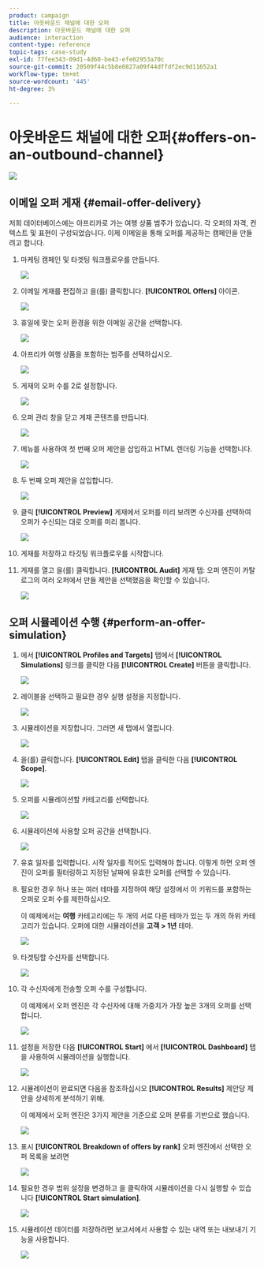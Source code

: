 ```yaml
---
product: campaign
title: 아웃바운드 채널에 대한 오퍼
description: 아웃바운드 채널에 대한 오퍼
audience: interaction
content-type: reference
topic-tags: case-study
exl-id: 77fee343-09d1-4d60-be43-efe02953a70c
source-git-commit: 20509f44c5b8e0827a09f44dffdf2ec9d11652a1
workflow-type: tm+mt
source-wordcount: '445'
ht-degree: 3%

---
```


# 아웃바운드 채널에 대한 오퍼{#offers-on-an-outbound-channel}

![](../../assets/v7-only.svg)

## 이메일 오퍼 게재 {#email-offer-delivery}

저희 데이터베이스에는 아프리카로 가는 여행 상품 범주가 있습니다. 각 오퍼의 자격, 컨텍스트 및 표현이 구성되었습니다. 이제 이메일을 통해 오퍼를 제공하는 캠페인을 만들려고 합니다.

1. 마케팅 캠페인 및 타겟팅 워크플로우를 만듭니다.

   ![](assets/offer_delivery_example_001.png)

1. 이메일 게재를 편집하고 을(를) 클릭합니다. **[!UICONTROL Offers]** 아이콘.

   ![](assets/offer_delivery_example_002.png)

1. 휴일에 맞는 오퍼 환경을 위한 이메일 공간을 선택합니다.

   ![](assets/offer_delivery_example_003.png)

1. 아프리카 여행 상품을 포함하는 범주를 선택하십시오.

   ![](assets/offer_delivery_example_004.png)

1. 게재의 오퍼 수를 2로 설정합니다.

   ![](assets/offer_delivery_example_005.png)

1. 오퍼 관리 창을 닫고 게재 콘텐츠를 만듭니다.

   ![](assets/offer_delivery_example_006.png)

1. 메뉴를 사용하여 첫 번째 오퍼 제안을 삽입하고 HTML 렌더링 기능을 선택합니다.

   ![](assets/offer_delivery_example_007.png)

1. 두 번째 오퍼 제안을 삽입합니다.

   ![](assets/offer_delivery_example_008.png)

1. 클릭 **[!UICONTROL Preview]** 게재에서 오퍼를 미리 보려면 수신자를 선택하여 오퍼가 수신되는 대로 오퍼를 미리 봅니다.

   ![](assets/offer_delivery_example_009.png)

1. 게재를 저장하고 타깃팅 워크플로우를 시작합니다.
1. 게재를 열고 을(를) 클릭합니다. **[!UICONTROL Audit]** 게재 탭: 오퍼 엔진이 카탈로그의 여러 오퍼에서 만들 제안을 선택했음을 확인할 수 있습니다.

   ![](assets/offer_delivery_example_010.png)

## 오퍼 시뮬레이션 수행 {#perform-an-offer-simulation}

1. 에서 **[!UICONTROL Profiles and Targets]** 탭에서 **[!UICONTROL Simulations]** 링크를 클릭한 다음 **[!UICONTROL Create]** 버튼을 클릭합니다.

   ![](assets/offer_simulation_001.png)

1. 레이블을 선택하고 필요한 경우 실행 설정을 지정합니다.

   ![](assets/offer_simulation_example_002.png)

1. 시뮬레이션을 저장합니다. 그러면 새 탭에서 열립니다.

   ![](assets/offer_simulation_example_003.png)

1. 을(를) 클릭합니다. **[!UICONTROL Edit]** 탭을 클릭한 다음 **[!UICONTROL Scope]**.

   ![](assets/offer_simulation_example_004.png)

1. 오퍼를 시뮬레이션할 카테고리를 선택합니다.

   ![](assets/offer_simulation_example_005.png)

1. 시뮬레이션에 사용할 오퍼 공간을 선택합니다.

   ![](assets/offer_simulation_example_006.png)

1. 유효 일자를 입력합니다. 시작 일자를 적어도 입력해야 합니다. 이렇게 하면 오퍼 엔진이 오퍼를 필터링하고 지정된 날짜에 유효한 오퍼를 선택할 수 있습니다.
1. 필요한 경우 하나 또는 여러 테마를 지정하여 해당 설정에서 이 키워드를 포함하는 오퍼로 오퍼 수를 제한하십시오.

   이 예제에서는 **여행** 카테고리에는 두 개의 서로 다른 테마가 있는 두 개의 하위 카테고리가 있습니다. 오퍼에 대한 시뮬레이션을 **고객 > 1년** 테마.

   ![](assets/offer_simulation_example_007.png)

1. 타겟팅할 수신자를 선택합니다.

   ![](assets/offer_simulation_example_008.png)

1. 각 수신자에게 전송할 오퍼 수를 구성합니다.

   이 예제에서 오퍼 엔진은 각 수신자에 대해 가중치가 가장 높은 3개의 오퍼를 선택합니다.

   ![](assets/offer_simulation_example_009.png)

1. 설정을 저장한 다음 **[!UICONTROL Start]** 에서 **[!UICONTROL Dashboard]** 탭을 사용하여 시뮬레이션을 실행합니다.

   ![](assets/offer_simulation_example_010.png)

1. 시뮬레이션이 완료되면 다음을 참조하십시오 **[!UICONTROL Results]** 제안당 제안을 상세하게 분석하기 위해.

   이 예제에서 오퍼 엔진은 3가지 제안을 기준으로 오퍼 분류를 기반으로 했습니다.

   ![](assets/offer_simulation_example_011.png)

1. 표시 **[!UICONTROL Breakdown of offers by rank]** 오퍼 엔진에서 선택한 오퍼 목록을 보려면

   ![](assets/offer_simulation_example_012.png)

1. 필요한 경우 범위 설정을 변경하고 을 클릭하여 시뮬레이션을 다시 실행할 수 있습니다 **[!UICONTROL Start simulation]**.

   ![](assets/offer_simulation_example_010.png)

1. 시뮬레이션 데이터를 저장하려면 보고서에서 사용할 수 있는 내역 또는 내보내기 기능을 사용합니다.

   ![](assets/offer_simulation_example_013.png)
